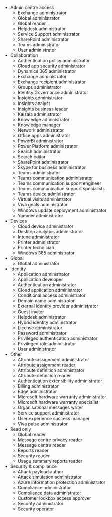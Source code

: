 * Admin centre access
	* Exchange administrator
	* Global administrator
	* Global reader
	* Helpdesk administrator
	* Service Support administrator
	* SharePoint administrator
	* Teams administrator
	* User administrator
* Collaboration
	* Authentication policy administrator
	* Cloud app security administrator
	* Dynamics 365 administrator
	* Exchange administrator
	* Exchange recipient administrator
	* Groups administrator
	* Identity Governance administrator
	* Insights administrator
	* Insights analyst
	* Insights business leader
	* Kaizala administrator
	* Knowledge administrator
	* Knowledge manager
	* Network administrator
	* Office apps administrator
	* PowerBi administrator
	* Power Platform administrator
	* Search administrator
	* Search editor
	* SharePoint administrator
	* Skype for business administrator
	* Teams administrator
	* Teams communication administrator
	* Teams communication support engineer
	* Teams communication support specialists
	* Teams device administrator
	* Virtual visits administrator
	* Viva goals administrator
	* Windows update deployment administrator
	* Yammer administrator
* Devices
	* Cloud device administrator
	* Desktop analytics administrator
	* Intune administrator
	* Printer administrator
	* Printer technician
	* Windows 365 administrator
* Global
	* Global administrator
* Identity
	* Application administrator
	* Application developer
	* Authentication administrator
	* Cloud application administrator
	* Conditional access administrator
	* Domain name administrator
	* External identity provider administrator
	* Guest inviter
	* Helpdesk administrator
	* Hybrid identity administrator
	* License administrator
	* Password administrator
	* Privileged authentication administrator
	* Privileged role administrator
	* User administrator
* Other
	* Attribute assignment administrator
	* Attribute assignment reader
	* Attribute definition administrator
	* Attribute definition reader
	* Authentication extensibility administrator
	* Billing administrator
	* Edge administrator
	* Microsoft hardware warranty administrator
	* Microsoft hardware warranty specialist
	* Organisational messages writer
	* Service support administrator
	* User experience success manager
	* Viva pulse administrator
* Read only
	* Global reader
	* Message centre privacy reader
	* Message centre reader
	* Reports reader
	* Security reader
	* Usage summary reports reader
* Security & compliance
	* Attack payload author
	* Attack simulation administrator
	* Azure information protection administrator
	* Compliance administrator
	* Compliance data administrator
	* Customer lockbox access approver
	* Security administrator
	* Security operator
